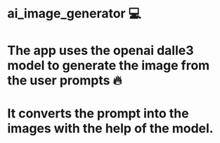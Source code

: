 # ai_image_generator 💻

# The app uses the openai dalle3 model to generate the image from the user prompts  🔥
# It converts the prompt into the images with the help of the model.



